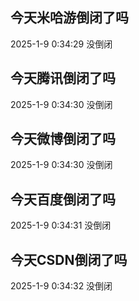 ## 今天米哈游倒闭了吗

2025-1-9 0:34:29 没倒闭

## 今天腾讯倒闭了吗

2025-1-9 0:34:30 没倒闭

## 今天微博倒闭了吗

2025-1-9 0:34:30 没倒闭

## 今天百度倒闭了吗

2025-1-9 0:34:31 没倒闭

## 今天CSDN倒闭了吗

2025-1-9 0:34:32 没倒闭

